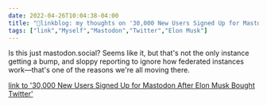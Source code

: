 ```yaml
---
date: 2022-04-26T10:04:38-04:00
title: "🔗linkblog: my thoughts on '30,000 New Users Signed Up for Mastodon After Elon Musk Bought Twitter'"
tags: ["link","Myself","Mastodon","Twitter","Elon Musk"]
---
```

Is this just mastodon.social? Seems like it, but that's not the only instance getting a bump, and sloppy reporting to ignore how federated instances work—that's one of the reasons we're all moving there.
 
[link to '30,000 New Users Signed Up for Mastodon After Elon Musk Bought Twitter'](https://www.vice.com/en/article/n7npd7/30000-new-users-signed-up-for-mastodon-after-elon-musk-bought-twitter)
